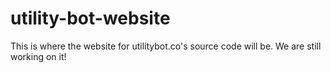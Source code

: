 # utility-bot-website
This is where the website for utilitybot.co's source code will be.
We are still working on it!